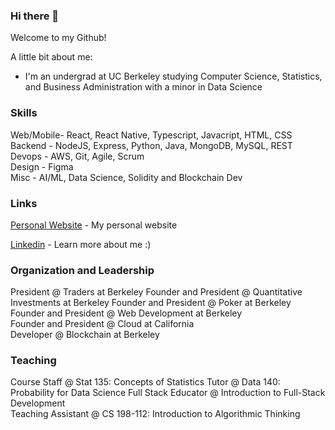 ### Hi there 👋

Welcome to my Github!

A little bit about me:
- I'm an undergrad at UC Berkeley studying Computer Science, Statistics, and Business Administration with a minor in Data Science
<!-- - I'm the President of Web Development at Berkeley, UC Berkeley's premier web development education and development organization -->
<!-- - I'm extremely interested in Quantum Computing and am a part of Quantum Computing at Berkeley -->
<!-- - The psychology and details of product fascinates me, and I'd love to get more involved with product management -->
<!-- - I'm a huge fan of finance and specifically quantitive finance, which is a field I very much want to learn more about -->

<!-- Some more: -->
<!-- - 🔭 I’m currently trying to figure out how to triple major in phsyics -->
<!-- - 🌱 I’m currently learning Algorithmic Trading, Product Management, Quantum Computing, and Blockchain -->
<!-- - 👯 I’m looking to collaborate on a formal mathematical paper explaining how division by zero is equal to infinity -->
<!-- - 🤔 I’m looking for help with understanding options theory -->
<!-- - 💬 Ask me about physics, I can go on for hours about black holes and time dilation
- 📫 How to reach me: sgoel9@berkeley.edu
- 😄 Pronouns: He/Him/His
- ⚡ Fun fact: I love men's gymnastics and used to be a gymnast myself! -->

### Skills

Web/Mobile- React, React Native, Typescript, Javacript, HTML, CSS
Backend - NodeJS, Express, Python, Java, MongoDB, MySQL, REST
Devops - AWS, Git, Agile, Scrum  
Design - Figma  
Misc - AI/ML, Data Science, Solidity and Blockchain Dev  

### Links

[Personal Website](www.samarthgoel.com) - My personal website

[Linkedin](https://www.linkedin.com/in/samarth-goel-1047b8187/) - Learn more about me :)

### Organization and Leadership

President @ Traders at Berkeley
Founder and President @ Quantitative Investments at Berkeley
Founder and President @ Poker at Berkeley
Founder and President @ Web Development at Berkeley  
Founder and President @ Cloud at California   
Developer @ Blockchain at Berkeley

### Teaching

Course Staff @ Stat 135: Concepts of Statistics
Tutor @ Data 140: Probability for Data Science
Full Stack Educator @ Introduction to Full-Stack Development  
Teaching Assistant @ CS 198-112: Introduction to Algorithmic Thinking

<!--
**sgoel97/sgoel97** is a ✨ _special_ ✨ repository because its `README.md` (this file) appears on your GitHub profile.

Here are some ideas to get you started:

- 🔭 I’m currently working on ...
- 🌱 I’m currently learning ...
- 👯 I’m looking to collaborate on ...
- 🤔 I’m looking for help with ...
- 💬 Ask me about ...
- 📫 How to reach me: ...
- 😄 Pronouns: ...
- ⚡ Fun fact: ...
-->
